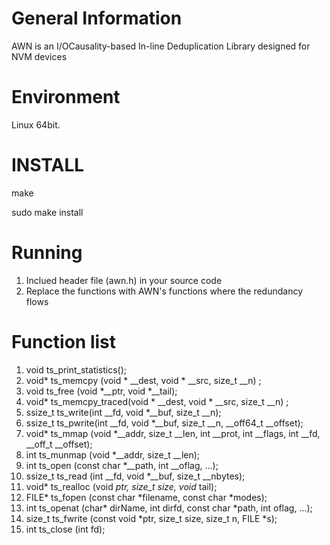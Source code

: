 # General Information

AWN is an I/OCausality-based In-line Deduplication Library designed for NVM devices

# Environment
Linux 64bit.

# INSTALL
make

sudo make install

# Running
1. Inclued header file (awn.h) in your source code
2. Replace the functions with AWN's functions where the redundancy flows

# Function list
1. void ts_print_statistics();
2. void* ts_memcpy (void * __dest, void * __src, size_t __n) ;
3. void ts_free (void *__ptr, void *__tail);
4. void* ts_memcpy_traced(void * __dest, void * __src, size_t __n) ;
5. ssize_t ts_write(int __fd, void *__buf, size_t __n);
6. ssize_t ts_pwrite(int __fd, void *__buf, size_t __n, __off64_t __offset);
7. void* ts_mmap (void *__addr, size_t __len, int __prot, int __flags, int __fd, __off_t __offset);
8. int ts_munmap (void *__addr, size_t __len);
9. int ts_open (const char *__path, int __oflag, ...);
10. ssize_t ts_read (int __fd, void *__buf, size_t __nbytes);
11. void* ts_realloc (void *ptr, size_t size, void* tail);
12. FILE* ts_fopen (const char *filename, const char *modes);
13. int ts_openat (char* dirName, int dirfd, const char *path, int oflag, ...);
14. size_t ts_fwrite (const void *ptr, size_t size, size_t n, FILE *s);
15. int ts_close (int fd);
